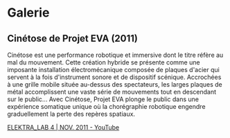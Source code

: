 # Galerie


## Cinétose de Projet EVA (2011)

Cinétose est une performance robotique et immersive dont le titre réfère au mal du mouvement. Cette création hybride se présente comme une imposante installation électromécanique composée de plaques d'acier qui servent à la fois d'instrument sonore et de dispositif scénique. Accrochées à une grille mobile située au-dessus des spectateurs, les larges plaques de métal accomplissent une vaste série de mouvements tout en descendant sur le public... Avec Cinétose, Projet EVA plonge le public dans une expérience somatique unique où la chorégraphie robotique engendre graduellement la perte des repères spatiaux. 

[ELEKTRA_LAB 4 | NOV. 2011 - YouTube](https://www.youtube.com/watch?v=TbVs4cA3hRE)